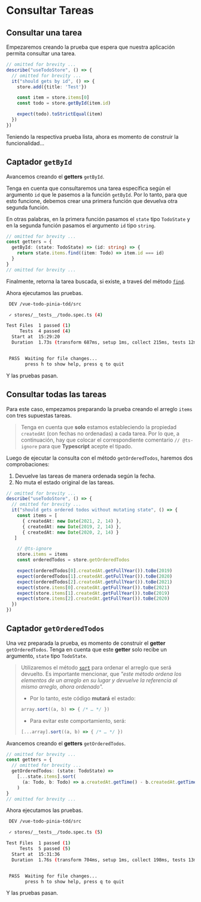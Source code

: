 # Consultar Tareas

## Consultar una tarea

Empezaremos creando la prueba que espera que nuestra aplicación permita consultar una tarea.

```ts
// omitted for brevity ...
describe("useTodoStore", () => {
  // omitted for brevity ...
  it("should gets by id", () => {
    store.add({title: 'Test'})

    const item = store.items[0]
    const todo = store.getById(item.id)

    expect(todo).toStrictEqual(item)   
  })
})
```

Teniendo la respectiva prueba lista, ahora es momento de construir la funcionalidad...

## Captador `getById`

Avancemos creando el **getters** `getById`.

Tenga en cuenta que consultaremos una tarea específica según el argumento `id` que le pasemos a la función `getById`. Por lo tanto, para que esto funcione, debemos crear una primera función que devuelva otra segunda función.

En otras palabras, en la primera función pasamos el `state` tipo `TodoState` y en la segunda función pasamos el argumento `id` tipo `string`.

```ts
// omitted for brevity ...
const getters = {
  getById: (state: TodoState) => (id: string) => {
    return state.items.find((item: Todo) => item.id === id)
  }
}
// omitted for brevity ...
```

Finalmente, retorna la tarea buscada, si existe, a traveś del método [`find`](https://developer.mozilla.org/en-US/docs/Web/JavaScript/Reference/Global_Objects/Array/find).

Ahora ejecutamos las pruebas.

```bash
 DEV /vue-todo-pinia-tdd/src

 ✓ stores/__tests__/todo.spec.ts (4)

Test Files  1 passed (1)
     Tests  4 passed (4)
  Start at  15:29:20
  Duration  1.73s (transform 687ms, setup 1ms, collect 215ms, tests 12ms)


 PASS  Waiting for file changes...
       press h to show help, press q to quit


```

Y las pruebas pasan.

## Consultar todas las tareas

Para este caso, empezamos preparando la prueba creando el arreglo `items` con tres supuestas tareas.

>Tenga en cuenta que **solo** estamos estableciendo la propiedad `createdAt` (con fechas no ordenadas) a cada tarea. Por lo que, a continuación, hay que colocar el correspondiente comentario `// @ts-ignore` para que **Typescript** acepte el tipado.

Luego de ejecutar la consulta con el método `getOrderedTodos`, haremos dos comprobaciones:

1. Devuelve las tareas de manera ordenada según la fecha.
2. No muta el estado original de las tareas.

```ts
// omitted for brevity ...
describe("useTodoStore", () => {
  // omitted for brevity ...
  it("should gets ordered todos without mutating state", () => {
    const items = [
      { createdAt: new Date(2021, 2, 14) },
      { createdAt: new Date(2019, 2, 14) },
      { createdAt: new Date(2020, 2, 14) }
   ]

    // @ts-ignore
    store.items = items
    const orderedTodos = store.getOrderedTodos

    expect(orderedTodos[0].createdAt.getFullYear()).toBe(2019)
    expect(orderedTodos[1].createdAt.getFullYear()).toBe(2020)
    expect(orderedTodos[2].createdAt.getFullYear()).toBe(2021)
    expect(store.items[0].createdAt.getFullYear()).toBe(2021)
    expect(store.items[1].createdAt.getFullYear()).toBe(2019)
    expect(store.items[2].createdAt.getFullYear()).toBe(2020)
  })
})
```

## Captador `getOrderedTodos`

Una vez preparada la prueba, es momento de construir el **getter** `getOrderedTodos`. Tenga en cuenta que este **getter** solo recibe un argumento, `state` tipo `TodoState`.

>Utilizaremos el método [`sort`](https://developer.mozilla.org/en-US/docs/Web/JavaScript/Reference/Global_Objects/Array/sort) para ordenar el arreglo que será devuelto. Es importante mencionar, que _"este método ordena los elementos de un arreglo en su lugar y devuelve la referencia al mismo arreglo, ahora ordenado"._
>
>- Por lo tanto, este código **mutará** el estado:
>```ts
>array.sort((a, b) => { /* … */ })
>```
>- Para evitar este comportamiento, será:
>```ts
>[...array].sort((a, b) => { /* … */ })
>```

Avancemos creando el **getters** `getOrderedTodos`.

```ts
// omitted for brevity ...
const getters = {
  // omitted for brevity ...
  getOrderedTodos: (state: TodoState) =>
    [...state.items].sort(
      (a: Todo, b: Todo) => a.createdAt.getTime() - b.createdAt.getTime()     
    )
}
// omitted for brevity ...
```

Ahora ejecutamos las pruebas.

```bash
 DEV /vue-todo-pinia-tdd/src

 ✓ stores/__tests__/todo.spec.ts (5)

Test Files  1 passed (1)
     Tests  5 passed (5)
  Start at  15:31:36
  Duration  1.76s (transform 704ms, setup 1ms, collect 198ms, tests 13ms)


 PASS  Waiting for file changes...
       press h to show help, press q to quit
```

Y las pruebas pasan.



